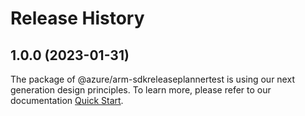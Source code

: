 # Release History
    
## 1.0.0 (2023-01-31)

The package of @azure/arm-sdkreleaseplannertest is using our next generation design principles. To learn more, please refer to our documentation [Quick Start](https://aka.ms/js-track2-quickstart).

